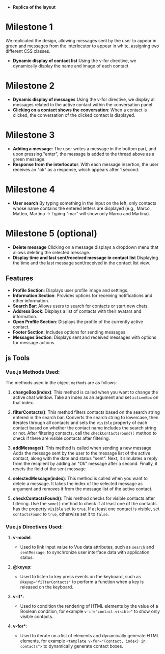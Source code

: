 - **Replica of the layout**

# Milestone 1

We replicated the design, allowing messages sent by the user to appear in green and messages from the interlocutor to appear in white, assigning two different CSS classes.

- **Dynamic display of contact list**
  Using the v-for directive, we dynamically display the name and image of each contact.

# Milestone 2

- **Dynamic display of messages**
  Using the v-for directive, we display all messages related to the active contact within the conversation panel.
- **Clicking on a contact shows the conversation**: When a contact is clicked, the conversation of the clicked contact is displayed.

# Milestone 3

- **Adding a message**: The user writes a message in the bottom part, and upon pressing "enter", the message is added to the thread above as a green message.
- **Response from the interlocutor**: With each message insertion, the user receives an "ok" as a response, which appears after 1 second.

# Milestone 4

- **User search**
  By typing something in the input on the left, only contacts whose name contains the entered letters are displayed (e.g., Marco, Matteo, Martina -> Typing "mar" will show only Marco and Martina).

# Milestone 5 (optional)

- **Delete message**
  Clicking on a message displays a dropdown menu that allows deleting the selected message.
- **Display time and last sent/received message in contact list**
  Displaying the time and the last message sent/received in the contact list view.

## Features

- **Profile Section**: Displays user profile image and settings.
- **Information Section**: Provides options for receiving notifications and other information.
- **Search Bar**: Allows users to search for contacts or start new chats.
- **Address Book**: Displays a list of contacts with their avatars and information.
- **Open Profile Section**: Displays the profile of the currently active contact.
- **Footer Section**: Includes options for sending messages.
- **Messages Section**: Displays sent and received messages with options for message actions.

## js Tools

### Vue.js Methods Used:

The methods used in the object `methods` are as follows:

1. **changeBox(index)**: This method is called when you want to change the active chat window. Take an index as an argument and set `activeBox` on that index.

2. **filterContacts()**: This method filters contacts based on the search string entered in the search bar. Converts the search string to lowercase, then iterates through all contacts and sets the `visible` property of each contact based on whether the contact name includes the search string or not. After filtering contacts, call the `checkContactsFound()` method to check if there are visible contacts after filtering.

3. **addMessage()**: This method is called when sending a new message. Adds the message sent by the user to the message list of the active contact, along with the date and status "sent". Next, it simulates a reply from the recipient by adding an "Ok" message after a second. Finally, it resets the field of the sent message.

4. **selectedMessage(index)**: This method is called when you want to delete a message. It takes the index of the selected message as argument and removes it from the message list of the active contact.

5. **checkContactsFound()**: This method checks for visible contacts after filtering. Use the `some()` method to check if at least one of the contacts has the property `visible` set to `true`. If at least one contact is visible, set `contactsFound` to `true`, otherwise set it to `false`.

### Vue.js Directives Used:

1. **v-model**:

   - Used to link input value to Vue data attributes, such as `search` and `sentMessage`, to synchronize user interface data with application status.

2. **@keyup**:

   - Used to listen to key press events on the keyboard, such as `@keyup="filterContacts"` to perform a function when a key is released on the keyboard.

3. **v-if\***:

   - Used to condition the rendering of HTML elements by the value of a Boolean condition, for example `v-if="contact.visible"` to show only visible contacts.

4. **v-for\***:
   - Used to iterate on a list of elements and dynamically generate HTML elements, for example `<template v-for="(contact, index) in contacts">` to dynamically generate contact boxes.
